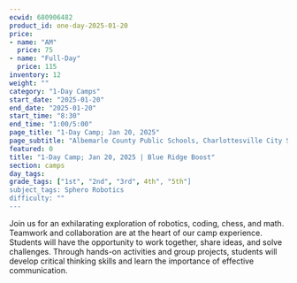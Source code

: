 ```yaml
---
ecwid: 680906482
product_id: one-day-2025-01-20
price:
- name: "AM"
  price: 75
- name: "Full-Day"
  price: 115
inventory: 12
weight: ""
category: "1-Day Camps"
start_date: "2025-01-20"
end_date: "2025-01-20"
start_time: "8:30"
end_time: "1:00/5:00"
page_title: "1-Day Camp; Jan 20, 2025"
page_subtitle: "Albemarle County Public Schools, Charlottesville City Schools, Peabody School"
featured: 0
title: "1-Day Camp; Jan 20, 2025 | Blue Ridge Boost"
section: camps
day_tags: 
grade_tags: ["1st", "2nd", "3rd", 4th", "5th"]
subject_tags: Sphero Robotics
difficulty: ""
---
```

Join us for an exhilarating exploration of robotics, coding, chess, and math. Teamwork and collaboration are at the heart of our camp experience. Students will have the opportunity to work together, share ideas, and solve challenges. Through hands-on activities and group projects, students will develop critical thinking skills and learn the importance of effective communication.
